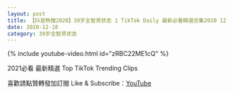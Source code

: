 ```yaml
---
layout: post
title: 【抖音熱搜2020】39岁全智贤状态 1 TikTok Daily 最新必看精選合集2020 12 18
date: 2020-12-18
category: 39岁全智贤状态
---
```


{% include youtube-video.html id="zRBC22ME1cQ" %}

2021必看 最新精選 Top TikTok Trending Clips

喜歡請點贊轉發加訂閱 Like & Subscribe：[YouTube](https://www.youtube.com/channel/UCAoR7VcanIPd04uEq_GIylA/videos)

